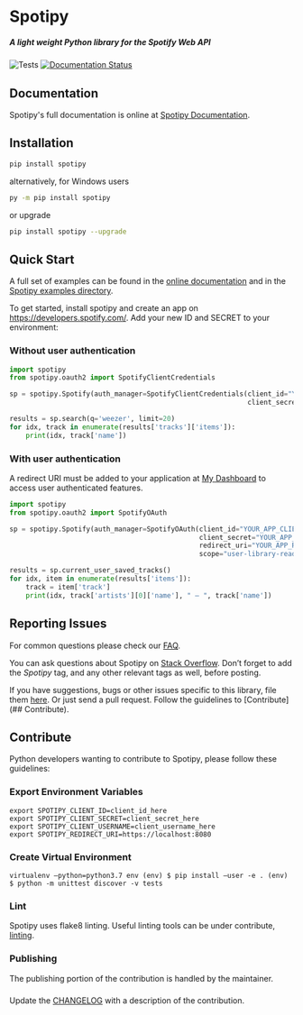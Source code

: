 # Spotipy

##### A light weight Python library for the Spotify Web API

![Tests](https://github.com/plamere/spotipy/workflows/Tests/badge.svg?branch=master) [![Documentation Status](https://readthedocs.org/projects/spotipy/badge/?version=latest)](https://spotipy.readthedocs.io/en/latest/?badge=latest)

## Documentation

Spotipy's full documentation is online at [Spotipy Documentation](http://spotipy.readthedocs.org/).

## Installation

```bash
pip install spotipy
```

alternatively, for Windows users 

```bash
py -m pip install spotipy
```

or upgrade

```bash
pip install spotipy --upgrade
```

## Quick Start

A full set of examples can be found in the [online documentation](http://spotipy.readthedocs.org/) and in the [Spotipy examples directory](https://github.com/plamere/spotipy/tree/master/examples).

To get started, install spotipy and create an app on https://developers.spotify.com/.
Add your new ID and SECRET to your environment:

### Without user authentication

```python
import spotipy
from spotipy.oauth2 import SpotifyClientCredentials

sp = spotipy.Spotify(auth_manager=SpotifyClientCredentials(client_id="YOUR_APP_CLIENT_ID",
                                                           client_secret="YOUR_APP_CLIENT_SECRET"))

results = sp.search(q='weezer', limit=20)
for idx, track in enumerate(results['tracks']['items']):
    print(idx, track['name'])
```

### With user authentication

A redirect URI must be added to your application at [My Dashboard](https://developer.spotify.com/dashboard/applications) to access user authenticated features.

```python
import spotipy
from spotipy.oauth2 import SpotifyOAuth

sp = spotipy.Spotify(auth_manager=SpotifyOAuth(client_id="YOUR_APP_CLIENT_ID",
                                               client_secret="YOUR_APP_CLIENT_SECRET",
                                               redirect_uri="YOUR_APP_REDIRECT_URI",
                                               scope="user-library-read"))

results = sp.current_user_saved_tracks()
for idx, item in enumerate(results['items']):
    track = item['track']
    print(idx, track['artists'][0]['name'], " – ", track['name'])
```

## Reporting Issues

For common questions please check our [FAQ](FAQ.md).

You can ask questions about Spotipy on
[Stack Overflow](http://stackoverflow.com/questions/ask).
Don’t forget to add the *Spotipy* tag, and any other relevant tags as well, before posting.

If you have suggestions, bugs or other issues specific to this library,
file them [here](https://github.com/plamere/spotipy/issues).
Or just send a pull request.
Follow the guidelines to [Contribute](## Contribute).

## Contribute
Python developers wanting to contribute to Spotipy, please follow these guidelines:
### Export Environment Variables
```
export SPOTIPY_CLIENT_ID=client_id_here 
export SPOTIPY_CLIENT_SECRET=client_secret_here 
export SPOTIPY_CLIENT_USERNAME=client_username_here
export SPOTIPY_REDIRECT_URI=https://localhost:8080
```
### Create Virtual Environment
```virtualenv –python=python3.7 env (env) $ pip install –user -e . (env) $ python -m unittest discover -v tests```
### Lint
Spotipy uses flake8 linting.
Useful linting tools can be under contribute, [linting](https://spotipy.readthedocs.io/en/2.22.1/#contribute).
### Publishing
The publishing portion of the contribution is handled by the maintainer.
### 
Update the [CHANGELOG](https://github.com/peterspr/spotipy/blob/master/CHANGELOG.md) with a description of the contribution.
